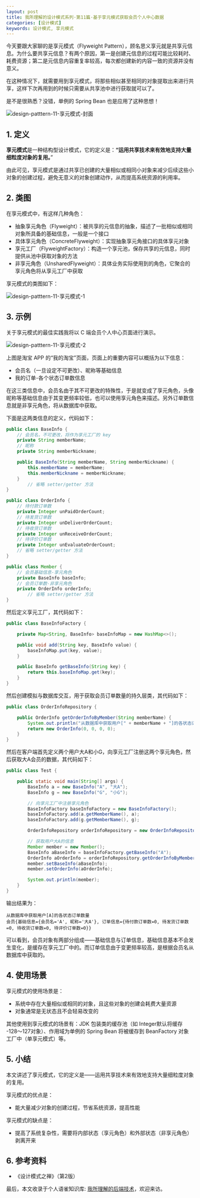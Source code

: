 ```yaml
---
layout: post
title: 我所理解的设计模式系列·第11篇·基于享元模式获取会员个人中心数据
categories: [设计模式]
keywords: 设计模式, 享元模式
---
```




今天要跟大家聊的是享元模式（Flyweight Pattern），顾名思义享元就是共享元信息。为什么要共享元信息？有两个原因，第一是创建元信息的过程可能比较耗时、耗费资源；第二是元信息内容重复率较高，每次都创建新的内容一致的资源并没有意义。

在这种情况下，就需要用到享元模式，将那些相似甚至相同的对象提取出来进行共享，这样下次再用到的时候只需要从共享池中进行获取就可以了。

是不是很熟悉？没错，单例的 Spring Bean 也是应用了这种思想！

![design-patttern-11-享元模式-封面](https://cdn.jsdelivr.net/gh/Planeswalker23/image-storage@master/design-pattern/design-patttern-11-享元模式-封面.png)



## 1. 定义

**享元模式**是一种结构型设计模式，它的定义是：**“运用共享技术来有效地支持大量细粒度对象的复用。**”

由此可见，享元模式是通过共享已创建的大量相似或相同小对象来减少后续这些小对象的创建过程，避免无意义的对象创建动作，从而提高系统资源的利用率。



## 2. 类图

在享元模式中，有这样几种角色：

- 抽象享元角色（Flyweight）：被共享的元信息的抽象，描述了一批相似或相同对象所具备的基础信息，一般是一个接口
- 具体享元角色（ConcreteFlyweight）：实现抽象享元角接口的具体享元对象
- 享元工厂（FlyweightFactory）：构造一个享元池，保存共享的元信息，同时提供从池中获取对象的方法
- 非享元角色（UnsharedFlyweight）：具体业务实际使用到的角色，它聚合的享元角色将从享元工厂中获取

享元模式的类图如下：

![design-patttern-11-享元模式-1](https://cdn.jsdelivr.net/gh/Planeswalker23/image-storage@master/design-pattern/design-patttern-11-享元模式-1.png) 



## 3. 示例

关于享元模式的最佳实践我将以 C 端会员个人中心页面进行演示。

![design-patttern-11-享元模式-2](https://cdn.jsdelivr.net/gh/Planeswalker23/image-storage@master/design-pattern/design-patttern-11-享元模式-2.jpg)

上图是淘宝 APP 的“我的淘宝”页面，页面上的重要内容可以概括为以下信息：

- 会员名（一旦设定不可更改）、昵称等基础信息
- 我的订单-各个状态订单数信息

在这三类信息中，会员名由于其不可更改的特殊性，于是就变成了享元角色，头像昵称等基础信息由于其变更频率较低，也可以使用享元角色来描述。另外订单数信息就是非享元角色，将从数据库中获取。

下面是这两类信息的定义，代码如下：

```java
public class BaseInfo {
    // 会员名，不可更改，将作为享元工厂的 key
    private String memberName;
    // 昵称
    private String memberNickname;

    public BaseInfo(String memberName, String memberNickname) {
        this.memberName = memberName;
        this.memberNickname = memberNickname;
    }
		// 省略 setter/getter 方法
}

public class OrderInfo {
    // 待付款订单数
    private Integer unPaidOrderCount;
    // 待发货订单数
    private Integer unDeliverOrderCount;
    // 待收货订单数
    private Integer unReceiveOrderCount;
    // 待评价订单数
    private Integer unEvaluateOrderCount;
    // 省略 setter/getter 方法
}

public class Member {
    // 会员基础信息-享元角色
    private BaseInfo baseInfo;
    // 会员订单数-非享元角色
    private OrderInfo orderInfo;
		// 省略 setter/getter 方法
}
```

然后定义享元工厂，其代码如下：

```java
public class BaseInfoFactory {

    private Map<String, BaseInfo> baseInfoMap = new HashMap<>();

    public void add(String key, BaseInfo value) {
        baseInfoMap.put(key, value);
    }

    public BaseInfo getBaseInfo(String key) {
        return this.baseInfoMap.get(key);
    }
}
```

然后创建模拟与数据库交互，用于获取会员订单数量的持久层类，其代码如下：

```java
public class OrderInfoRepository {

    public OrderInfo getOrderInfoByMember(String memberName) {
        System.out.println("从数据库中获取用户[" + memberName + "]的各状态订单数量");
        return new OrderInfo(0, 0, 0, 0);
    }
}
```

然后在客户端首先定义两个用户大A和小G，向享元工厂注册这两个享元角色，然后获取大A会员的数据，其代码如下：

```java
public class Test {

    public static void main(String[] args) {
        BaseInfo a = new BaseInfo("A", "大A");
        BaseInfo g = new BaseInfo("G", "小G");

        // 向享元工厂中注册享元角色
        BaseInfoFactory baseInfoFactory = new BaseInfoFactory();
        baseInfoFactory.add(a.getMemberName(), a);
        baseInfoFactory.add(g.getMemberName(), g);

        OrderInfoRepository orderInfoRepository = new OrderInfoRepository();

        // 获取用户大A的信息
        Member member = new Member();
        BaseInfo aBaseInfo = baseInfoFactory.getBaseInfo("A");
        OrderInfo aOrderInfo = orderInfoRepository.getOrderInfoByMember("A");
        member.setBaseInfo(aBaseInfo);
        member.setOrderInfo(aOrderInfo);

        System.out.println(member);
    }
}
```

输出结果为：

```text
从数据库中获取用户[A]的各状态订单数量
会员{基础信息={会员名='A', 昵称='大A'}, 订单信息={待付款订单数=0, 待发货订单数=0, 待收货订单数=0, 待评价订单数=0}}
```

可以看到，会员对象有两部分组成——基础信息与订单信息，基础信息基本不会发生变化，是缓存在享元工厂中的。而订单信息由于变更频率较高，是根据会员名从数据库中获取的。



## 4. 使用场景

享元模式的使用场景是：

- 系统中存在大量相似或相同的对象，且这些对象的创建会耗费大量资源
- 对象通常是无状态且不会轻易改变的

其他使用到享元模式的场景有：JDK 包装类的缓存池（如 Integer默认将缓存 -128～127对象）、作用域为单例的 Spring Bean 将被缓存到 BeanFactory 对象工厂中（单享元模式）等。



## 5. 小结

本文讲述了享元模式，它的定义是——运用共享技术来有效地支持大量细粒度对象的复用。

享元模式的优点是：

- 能大量减少对象的创建过程，节省系统资源，提高性能

享元模式的缺点是：

- 提高了系统复杂性，需要将内部状态（享元角色）和外部状态（非享元角色）剥离开来



## 6. 参考资料

- 《设计模式之禅》（第2版）

最后，本文收录于个人语雀知识库: [我所理解的后端技术](https://www.yuque.com/planeswalker/bankend)，欢迎来访。
